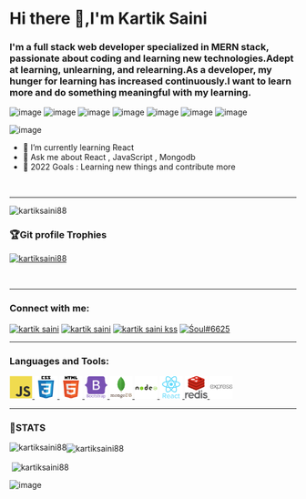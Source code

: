 <h1>Hi there 👋,I'm Kartik Saini</h1>

<h3>I'm a  full stack web developer specialized in MERN stack, passionate about coding and learning new technologies.Adept at learning, unlearning, and relearning.As a developer, my hunger for learning has increased continuously.I want to learn more and do something meaningful with my learning.</h3>
 


![image](https://camo.githubusercontent.com/24eeb6d6622812ec39091621f4a9aa5a6b5cdf62c760a7ab7de18a995725bf32/68747470733a2f2f696d672e736869656c64732e696f2f62616467652f48746d6c2d48544d4c2d62726f776e)
![image](https://camo.githubusercontent.com/c173e995b859dfcee97b51f1a9469ce034a4b92c43aea7bf094e1aa3411fef9c/68747470733a2f2f696d672e736869656c64732e696f2f62616467652f4373732d4353532d7768697465)
![image](https://camo.githubusercontent.com/2a071e7bb23dfc64968fe901d49585785a2ef43e960c67138bead1728330bcdb/68747470733a2f2f696d672e736869656c64732e696f2f62616467652f4a532d4a6176617363726970742d726564)
![image](https://camo.githubusercontent.com/0853f0a224aafbd22288a4be0377b3b37d1bf0c2acffc342af740de4dae0d41d/68747470733a2f2f696d672e736869656c64732e696f2f62616467652f52656163742d52656163742d626c7565)
![image](https://camo.githubusercontent.com/30d1b48df808d7383f785e777531870f67014354f0548915e6ed88c041e97791/68747470733a2f2f696d672e736869656c64732e696f2f62616467652f4e6f64652d6e6f64652d677265656e)
![image](https://camo.githubusercontent.com/bf93f99a6399e6f009768ce98c9995752f5f7e4592ad1cd4a24a2f5c0275f12b/68747470733a2f2f696d672e736869656c64732e696f2f62616467652f657870726573732d457870726573732d626c756576696f6c6574)
![image](https://camo.githubusercontent.com/275811cb92958092034ab13e5d70f511fe52c4f1af9e8bbaa475bccf2a88829e/68747470733a2f2f696d672e736869656c64732e696f2f62616467652f4d6f6e676f64622d6d6f6e676f64622d627269676874677265656e)


   ![image](https://img.freepik.com/free-vector/programmer-hacker-bedroom-with-computer_107791-2872.jpg?size=626&ext=jpg&ga=GA1.2.1382233244.1650354116)
- 🌱 I’m currently learning React
- 💬 Ask me about React , JavaScript , Mongodb 
- 🥅 2022 Goals : Learning new things and contribute more

<br/>

<hr/>
<p align="left"> <img src="https://komarev.com/ghpvc/?username=kartiksaini88&label=Profile%20views&color=0e75b6&style=flat" alt="kartiksaini88" /> </p>
<h3>🏆Git profile Trophies</h3>
<p align="left"> <a href="https://github.com/ryo-ma/github-profile-trophy"><img src="https://github-profile-trophy.vercel.app/?username=kartiksaini88" alt="kartiksaini88" /></a> </p>

<p align="left"> <a href="https://twitter.com/" target="blank"><img src="https://img.shields.io/twitter/follow/?logo=twitter&style=for-the-badge" alt="" /></a> </p>
<hr/>
<h3 align="left">Connect with me:</h3>
<p align="left">
<a href="mailto:sainikartik82@gmail.com" target="blank"><img align="center" src="https://img.icons8.com/fluency/40/000000/gmail-new.png"/  alt="kartik saini" height="40" width="40" ></a>
<a href="https://www.linkedin.com/in/kartik-saini-64835a233/" target="blank"><img align="center" src="https://raw.githubusercontent.com/rahuldkjain/github-profile-readme-generator/master/src/images/icons/Social/linked-in-alt.svg" alt="kartik saini" height="30" width="40" /></a>
<a href="https://fb.com/kartik saini kss" target="blank"><img align="center" src="https://raw.githubusercontent.com/rahuldkjain/github-profile-readme-generator/master/src/images/icons/Social/facebook.svg" alt="kartik saini kss" height="30" width="40" /></a>
<a href="https://discord.gg/Śoul#6625" target="blank"><img align="center" src="https://raw.githubusercontent.com/rahuldkjain/github-profile-readme-generator/master/src/images/icons/Social/discord.svg" alt="Śoul#6625" height="30" width="40" /></a>
</p>
<hr/>

<h3 align="left">Languages and Tools:</h3>
<p align="left">
 <a href="https://developer.mozilla.org/en-US/docs/Web/JavaScript" target="_blank" rel="noreferrer"> <img src="https://raw.githubusercontent.com/devicons/devicon/master/icons/javascript/javascript-original.svg" alt="javascript" width="40" height="40"/> </a> 
 <a href="https://www.w3schools.com/css/" target="_blank" rel="noreferrer"> <img src="https://raw.githubusercontent.com/devicons/devicon/master/icons/css3/css3-original-wordmark.svg" alt="css3" width="40" height="40"/> </a> <a href="https://www.w3.org/html/" target="_blank" rel="noreferrer"> <img src="https://raw.githubusercontent.com/devicons/devicon/master/icons/html5/html5-original-wordmark.svg" alt="html5" width="40" height="40"/> </a> <a href="https://getbootstrap.com" target="_blank" rel="noreferrer"> <img src="https://raw.githubusercontent.com/devicons/devicon/master/icons/bootstrap/bootstrap-plain-wordmark.svg" alt="bootstrap" width="40" height="40"/> </a><a href="https://www.mongodb.com/" target="_blank" rel="noreferrer"> <img src="https://raw.githubusercontent.com/devicons/devicon/master/icons/mongodb/mongodb-original-wordmark.svg" alt="mongodb" width="40" height="40"/> </a> <a href="https://nodejs.org" target="_blank" rel="noreferrer"> <img src="https://raw.githubusercontent.com/devicons/devicon/master/icons/nodejs/nodejs-original-wordmark.svg" alt="nodejs" width="40" height="40"/> </a> <a href="https://reactjs.org/" target="_blank" rel="noreferrer"> <img src="https://raw.githubusercontent.com/devicons/devicon/master/icons/react/react-original-wordmark.svg" alt="react" width="40" height="40"/> </a> <a href="https://redis.io" target="_blank" rel="noreferrer"> <img src="https://raw.githubusercontent.com/devicons/devicon/master/icons/redis/redis-original-wordmark.svg" alt="redis" width="40" height="40"/> </a>
 <a href="https://expressjs.com" target="_blank" rel="noreferrer"> <img background="white" src="https://raw.githubusercontent.com/devicons/devicon/master/icons/express/express-original-wordmark.svg" alt="express" width="40" height="40"/> </a></p>
<hr/>
<h3>🎇STATS</h3>
<p><img align="left" src="https://github-readme-stats.vercel.app/api/top-langs?username=kartiksaini88&show_icons=true&locale=en&layout=compact" alt="kartiksaini88" /></p>

<p><img align="center" src="https://github-readme-streak-stats.herokuapp.com/?user=kartiksaini88&" alt="kartiksaini88" /></p>

<p>&nbsp;<img align="center" margin-top="10px" src="https://github-readme-stats.vercel.app/api?username=kartiksaini88&show_icons=true&locale=en" alt="kartiksaini88" /></p>


 
![image](https://raw.githubusercontent.com/Trilokia/Trilokia/379277808c61ef204768a61bbc5d25bc7798ccf1/bottom_header.svg)
